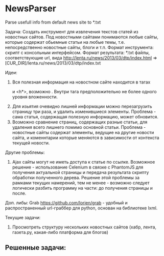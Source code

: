 # NewsParser
Parse usefull info from default news site to *.txt

Задача:
Создать инструмент для извлечения текстов статей из новостных сайтов. Под новостными сайтами понимаются любые сайты, которые содержат обьемные статьи на любые темы, т.е. непосредственно новостные сайты, блоги и т.п.
Формат инструмента: скрипт с консольным интерфейсом.
Формат результата: *.txt файлы, соответствующие url, вида http://lenta.ru/news/2013/03/dtp/index.html => [CUR_DIR]/lenta.ru/news/2013/03/dtp/index.txt

Идеи:
1. Вся полезная информация на новостном сайте находится в тагах <p> и <h*>, возможно <span>. Внутри тага предположительно не более одного уровня вложенности.
2. Для изьятия очевидно лишней информации можно перезагрузить страницу три раза, и удалить изменившиеся элементы. Проблема - сама статья, содержащая полезную информацию, может обновится.
3. Возможно сравнение страниц, содержащих разные статьи, для удаления всего лишнего помимо основной статьи. Проблема - новостные сайты содержат элементы, ведущие на другие новости сайта, и коменнтарии которые меняются в зависимости от контекста текущей новости.

Другие проблемы:
1. Ajax сайты могут не иметь доступа к статье по ссылке. Возможное решение - использование Celenium в связке с PhantomJS для получения актуальной страницы и передача результата скрипту обработки полученного дерева. Решение этой проблемы за рамками текущих намерений, тем не менее - возможно следует логически разбить программу на части: до получения страницы и после.  

Доп. либы:
Grab https://github.com/lorien/grab - удобный и распространенный url-граббер для python, основан на библиотеке lxml.

Текущие задачи:
1. Просмотреть структуру нескольких новостных сайтов (хабр, лента, газета.ру, какая-либо платформа для блогов)

Решенные задачи:
-
